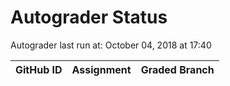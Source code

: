 # Autograder Status
Autograder last run at: October 04, 2018 at 17:40

| GitHub ID | Assignment | Graded Branch |
|-----------|------------|---------------|
